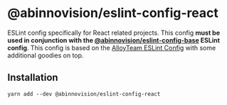 # @abinnovision/eslint-config-react

ESLint config specifically for React related projects. This config **must be
used in conjunction with the
[@abinnovision/eslint-config-base](https://github.com/abinnovision/js-commons/tree/main/packages/eslint-config-base)
ESLint config**. This config is based on the
[AlloyTeam ESLint Config](https://github.com/AlloyTeam/eslint-config-alloy) with
some additional goodies on top.

## Installation

```shell
yarn add --dev @abinnovision/eslint-config-react
```
